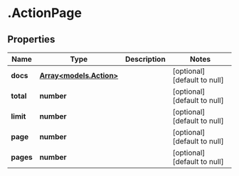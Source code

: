 # .ActionPage

## Properties
Name | Type | Description | Notes
------------ | ------------- | ------------- | -------------
**docs** | [**Array&lt;models.Action&gt;**](models.Action.md) |  | [optional] [default to null]
**total** | **number** |  | [optional] [default to null]
**limit** | **number** |  | [optional] [default to null]
**page** | **number** |  | [optional] [default to null]
**pages** | **number** |  | [optional] [default to null]


